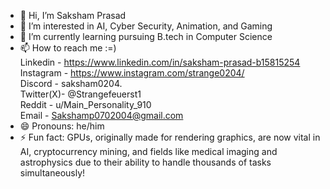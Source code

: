 - 👋 Hi, I’m Saksham Prasad
- 👀 I’m interested in AI, Cyber Security, Animation, and Gaming  
- 🌱 I’m currently learning pursuing B.tech in Computer Science
- 📫 How to reach me :=)<br> Linkedin - https://www.linkedin.com/in/saksham-prasad-b15815254 <br> Instagram - https://www.instagram.com/strange0204/<br> Discord - saksham0204.<br>Twitter(X)- @Strangefeuerst1<br>Reddit - u/Main_Personality_910 <br> Email - Sakshamp0702004@gmail.com <br>
- 😄 Pronouns: he/him <br>
- ⚡ Fun fact: GPUs, originally made for rendering graphics, are now vital in AI, cryptocurrency mining, and fields like medical imaging and astrophysics due to their ability to handle thousands of tasks 
                simultaneously!

<!---
Sakshamkashyap0204/Sakshamkashyap0204 is a ✨ special ✨ repository because its `README.md` (this file) appears on your GitHub profile.
You can click the Preview link to take a look at your changes.
--->
